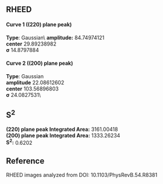 ## RHEED 

#### Curve 1 ((220) plane peak)
**Type**: Gaussian\ 
**amplitude:** 84.74974121 \
**center** 29.89238982\
**σ** 14.8797884


#### Curve 2 ((200) plane peak)
**Type**: Gaussian\
**amplitude** 22.08612602\
**center** 103.56896803\
**σ** 24.0827531\


## S<sup>2</sup>
**(220) plane peak Integrated Area:** 3161.00418\
**(200) plane peak Integrated Area:** 1333.26234\
**S<sup>2</sup>:** 0.6202



## Reference
RHEED images analyzed from DOI: 10.1103/PhysRevB.54.R8381
